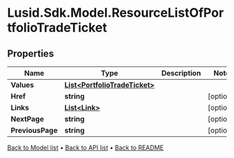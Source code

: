 # Lusid.Sdk.Model.ResourceListOfPortfolioTradeTicket

## Properties

Name | Type | Description | Notes
------------ | ------------- | ------------- | -------------
**Values** | [**List&lt;PortfolioTradeTicket&gt;**](PortfolioTradeTicket.md) |  | 
**Href** | **string** |  | [optional] 
**Links** | [**List&lt;Link&gt;**](Link.md) |  | [optional] 
**NextPage** | **string** |  | [optional] 
**PreviousPage** | **string** |  | [optional] 

[Back to Model list](../README.md#documentation-for-models) &#8226; [Back to API list](../README.md#documentation-for-api-endpoints) &#8226; [Back to README](../README.md)

